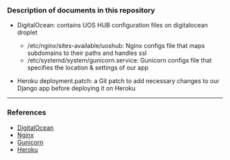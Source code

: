 ### Description of documents in this repository

- DigitalOcean: contains UOS HUB configuration files on digitalocean droplet
    - /etc/nginx/sites-available/uoshub: Nginx configs file that maps subdomains to their paths and handles ssl
    - /etc/systemd/system/gunicorn.service: Gunicorn configs file that specifies the location & settings of our app

- Heroku deployment.patch: a Git patch to add necessary changes to our Django app before deploying it on Heroku


***

### References
- [DigitalOcean](https://www.digitalocean.com)
- [Nginx](https://www.nginx.com/wiki)
- [Gunicorn](http://gunicorn.org)
- [Heroku](https://www.heroku.com)
